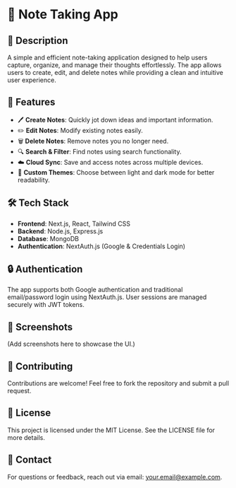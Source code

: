 # 📝 Note Taking App

## 📌 Description
A simple and efficient note-taking application designed to help users capture, organize, and manage their thoughts effortlessly. The app allows users to create, edit, and delete notes while providing a clean and intuitive user experience.

## 🚀 Features
- 🖊️ **Create Notes**: Quickly jot down ideas and important information.
- ✏️ **Edit Notes**: Modify existing notes easily.
- 🗑️ **Delete Notes**: Remove notes you no longer need.
- 🔍 **Search & Filter**: Find notes using search functionality.
- ☁️ **Cloud Sync**: Save and access notes across multiple devices.
- 🎨 **Custom Themes**: Choose between light and dark mode for better readability.

## 🛠️ Tech Stack
- **Frontend**: Next.js, React, Tailwind CSS
- **Backend**: Node.js, Express.js
- **Database**: MongoDB
- **Authentication**: NextAuth.js (Google & Credentials Login)

## 🔒 Authentication
The app supports both Google authentication and traditional email/password login using NextAuth.js. User sessions are managed securely with JWT tokens.

## 📸 Screenshots
(Add screenshots here to showcase the UI.)

## 🤝 Contributing
Contributions are welcome! Feel free to fork the repository and submit a pull request.

## 📜 License
This project is licensed under the MIT License. See the LICENSE file for more details.

## 📧 Contact
For questions or feedback, reach out via email: [your.email@example.com](mailto:your.email@example.com).


